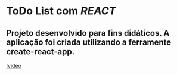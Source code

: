 # ToDo List com _REACT_

## Projeto desenvolvido para fins didáticos. A aplicação foi criada utilizando a ferramente create-react-app.

[!video](https://youtu.be/iN7FEH9Vy_Q)
